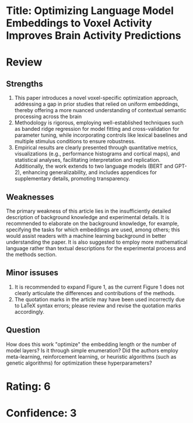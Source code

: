 # Title: Optimizing Language Model Embeddings to Voxel Activity Improves Brain Activity Predictions

# Review

## Strengths
1. This paper introduces a novel voxel-specific optimization approach, addressing a gap in prior studies that relied on uniform embeddings, thereby offering a more nuanced understanding of contextual semantic processing across the brain
2. Methodology is rigorous, employing well-established techniques such as banded ridge regression for model fitting and cross-validation for parameter tuning, while incorporating controls like lexical baselines and multiple stimulus conditions to ensure robustness.
3. Empirical results are clearly presented through quantitative metrics, visualizations (e.g., performance histograms and cortical maps), and statistical analyses, facilitating interpretation and replication. Additionally, the work extends to two language models (BERT and GPT-2), enhancing generalizability, and includes appendices for supplementary details, promoting transparency.

## Weaknesses
The primary weakness of this article lies in the insufficiently detailed description of background knowledge and experimental details. It is recommended to elaborate on the background knowledge, for example, specifying the tasks for which embeddings are used, among others; this would assist readers with a machine learning background in better understanding the paper. It is also suggested to employ more mathematical language rather than textual descriptions for the experimental process and the methods section.

## Minor issuses
1. It is recommended to expand Figure 1, as the current Figure 1 does not clearly articulate the differences and contributions of the methods.
2. The quotation marks in the article may have been used incorrectly due to LaTeX syntax errors; please review and revise the quotation marks accordingly.

## Question
How does this work "optimize" the embedding length or the number of model layers? Is it through simple enumeration? Did the authors employ meta-learning, reinforcement learning, or heuristic algorithms (such as genetic algorithms) for optimization these hyperparameters?

# Rating: 6
# Confidence: 3